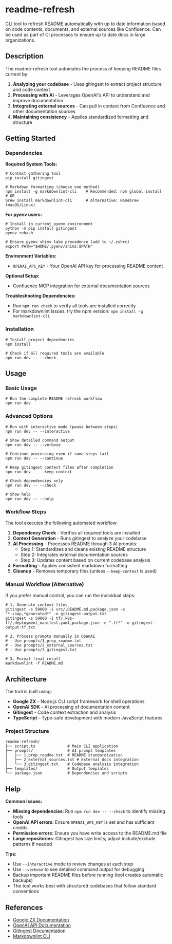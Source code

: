 # readme-refresh

CLI tool to refresh README automatically with up to date information based on code contents, documents, and external sources like Confluence. Can be used as part of CI processes to ensure up to date docs in large organizations.

## Description

The readme-refresh tool automates the process of keeping README files current by:

1. **Analyzing your codebase** - Uses gitingest to extract project structure and code context
2. **Processing with AI** - Leverages OpenAI's API to understand and improve documentation
3. **Integrating external sources** - Can pull in context from Confluence and other documentation sources
4. **Maintaining consistency** - Applies standardized formatting and structure

## Getting Started

### Dependencies

**Required System Tools:**
```shell
# Context gathering tool
pip install gitingest

# Markdown formatting (choose one method)
npm install -g markdownlint-cli    # Recommended: npm global install
# OR
brew install markdownlint-cli      # Alternative: Homebrew (macOS/Linux)
```

**For pyenv users:**
```shell
# Install in current pyenv environment
python -m pip install gitingest
pyenv rehash

# Ensure pyenv shims take precedence (add to ~/.zshrc)
export PATH="$HOME/.pyenv/shims:$PATH"
```

**Environment Variables:**
- `OPENAI_API_KEY` - Your OpenAI API key for processing README content

**Optional Setup:**
- Confluence MCP integration for external documentation sources

**Troubleshooting Dependencies:**
- Run `npm run check` to verify all tools are installed correctly
- For markdownlint issues, try the npm version: `npm install -g markdownlint-cli`

### Installation

```shell
# Install project dependencies
npm install

# Check if all required tools are available
npm run dev -- --check
```

## Usage

### Basic Usage

```shell
# Run the complete README refresh workflow
npm run dev
```

### Advanced Options

```shell
# Run with interactive mode (pause between steps)
npm run dev -- --interactive

# Show detailed command output
npm run dev -- --verbose

# Continue processing even if some steps fail
npm run dev -- --continue

# Keep gitingest context files after completion
npm run dev -- --keep-context

# Check dependencies only
npm run dev -- --check

# Show help
npm run dev -- --help
```

### Workflow Steps

The tool executes the following automated workflow:

1. **Dependency Check** - Verifies all required tools are installed
2. **Context Generation** - Runs gitingest to analyze your codebase
3. **AI Processing** - Processes README through 3 AI prompts:
   - Step 1: Standardizes and cleans existing README structure
   - Step 2: Integrates external documentation sources
   - Step 3: Updates content based on current codebase analysis
4. **Formatting** - Applies consistent markdown formatting
5. **Cleanup** - Removes temporary files (unless `--keep-context` is used)

### Manual Workflow (Alternative)

If you prefer manual control, you can run the individual steps:

```shell
# 1. Generate context files
gitingest -s 50000 -i src/,README.md,package.json -e "*.snap,*generated*" -o gitingest-output.txt
gitingest -s 50000 -i tf/,k8s-tf/,deployment_manifest.yaml,package.json -e ".tf*" -o gitingest-output-tf.txt

# 2. Process prompts manually in OpenAI
# - Use prompts/1_prep_readme.txt
# - Use prompts/2_external_sources.txt  
# - Use prompts/3_gitingest.txt

# 3. Format final result
markdownlint -f README.md
```

## Architecture

The tool is built using:

- **Google ZX** - Node.js CLI script framework for shell operations
- **OpenAI SDK** - AI processing of documentation content
- **Gitingest** - Code context extraction and analysis
- **TypeScript** - Type-safe development with modern JavaScript features

### Project Structure

```
readme-refresh/
├── script.ts              # Main CLI application
├── prompts/               # AI prompt templates
│   ├── 1_prep_readme.txt  # README standardization
│   ├── 2_external_sources.txt # External docs integration
│   └── 3_gitingest.txt    # Codebase analysis integration
├── templates/             # Output templates
└── package.json           # Dependencies and scripts
```

## Help

**Common Issues:**

- **Missing dependencies**: Run `npm run dev -- --check` to identify missing tools
- **OpenAI API errors**: Ensure `OPENAI_API_KEY` is set and has sufficient credits
- **Permission errors**: Ensure you have write access to the README.md file
- **Large repositories**: Gitingest has size limits; adjust include/exclude patterns if needed

**Tips:**

- Use `--interactive` mode to review changes at each step
- Use `--verbose` to see detailed command output for debugging
- Backup important README files before running (tool creates automatic backups)
- The tool works best with structured codebases that follow standard conventions

## References

- [Google ZX Documentation](https://google.github.io/zx/)
- [OpenAI API Documentation](https://platform.openai.com/docs)
- [Gitingest Documentation](https://github.com/cyclotruc/gitingest)
- [Markdownlint CLI](https://github.com/igorshubovych/markdownlint-cli)
